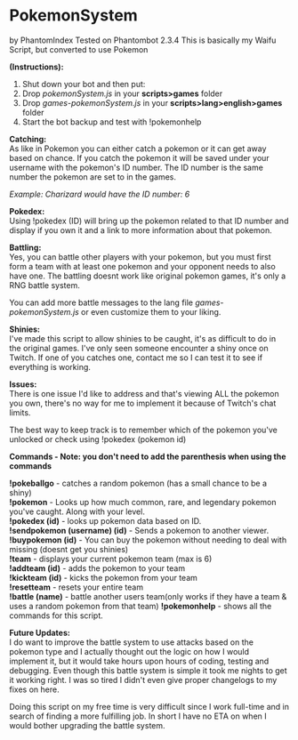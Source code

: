 # PokemonSystem
by PhantomIndex
Tested on Phantombot 2.3.4
This is basically my Waifu Script, but converted to use Pokemon

**(Instructions):**  
1. Shut down your bot and then put:  
2. Drop *pokemonSystem.js* in your **scripts>games** folder   
3. Drop *games-pokemonSystem.js* in your **scripts>lang>english>games** folder  
4. Start the bot backup and test with !pokemonhelp  

**Catching:**  
As like in Pokemon you can either catch a pokemon or it can get away based on chance. If you catch the pokemon it will be saved under your username with the pokemon's ID number. The ID number is the same number the pokemon are set to in the games.  

*Example: Charizard would have the ID number: 6*

**Pokedex:**  
Using !pokedex (ID) will bring up the pokemon related to that ID number and display if you own it and a link to more information about that pokemon.  

**Battling:**  
Yes, you can battle other players with your pokemon, but you must first form a team with at least one pokemon and your opponent needs to also have one. The battling doesnt work like original pokemon games, it's only a RNG battle system. 

You can add more battle messages to the lang file *games-pokemonSystem.js* or even customize them to your liking.
  
**Shinies:**  
I've made this script to allow shinies to be caught, it's as difficult to do in the original games.
I've only seen someone encounter a shiny once on Twitch. If one of you catches one, contact me so I can test it to see if everything is working.

**Issues:**  
There is one issue I'd like to address and that's viewing ALL the pokemon you own, there's no way for me to implement it because of Twitch's chat limits.  

The best way to keep track is to remember which of the pokemon you've unlocked or check using !pokedex (pokemon id)


**Commands - Note: you don't need to add the parenthesis when using the commands**  

**!pokeballgo** - catches a random pokemon (has a small chance to be a shiny)  
**!pokemon** - Looks up how much common, rare, and legendary pokemon you've caught. Along with your level.   
**!pokedex (id)** - looks up pokemon data based on ID.  
**!sendpokemon (username) (id)** - Sends a pokemon to another viewer.  
**!buypokemon (id)** - You can buy the pokemon without needing to deal with missing (doesnt get you shinies)  
**!team** - displays your  current pokemon team (max is 6)  
**!addteam (id)** - adds the pokemon to your team  
**!kickteam (id)** -  kicks the pokemon from your team  
**!resetteam** - resets your entire team  
**!battle (name)** - battle another users team(only works if they have a team & uses a random pokemon from that team) 
**!pokemonhelp** - shows all the commands for this script.  



**Future Updates:**  
I do want to improve the battle system to use attacks based on the pokemon type and I actually thought out the logic on how I would implement it, but it would take hours upon hours of coding, testing and debugging. Even though this battle system is simple it took me nights to get it working right. I was so tired I didn't even give proper changelogs to my fixes on here.

Doing this script on my free time is very difficult since I work full-time and in search of finding a more fulfilling job.
In short I have no ETA on when I would bother upgrading the battle system.
